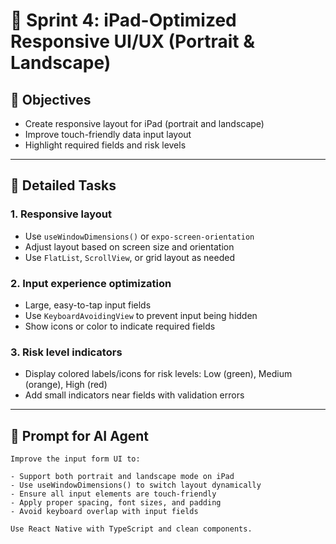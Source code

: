 # 🎨 Sprint 4: iPad-Optimized Responsive UI/UX (Portrait & Landscape)

## 🎯 Objectives
- Create responsive layout for iPad (portrait and landscape)
- Improve touch-friendly data input layout
- Highlight required fields and risk levels

---

## 🔧 Detailed Tasks
### 1. Responsive layout
- Use `useWindowDimensions()` or `expo-screen-orientation`
- Adjust layout based on screen size and orientation
- Use `FlatList`, `ScrollView`, or grid layout as needed

### 2. Input experience optimization
- Large, easy-to-tap input fields
- Use `KeyboardAvoidingView` to prevent input being hidden
- Show icons or color to indicate required fields

### 3. Risk level indicators
- Display colored labels/icons for risk levels: Low (green), Medium (orange), High (red)
- Add small indicators near fields with validation errors

---

## 🧠 Prompt for AI Agent
```
Improve the input form UI to:

- Support both portrait and landscape mode on iPad
- Use useWindowDimensions() to switch layout dynamically
- Ensure all input elements are touch-friendly
- Apply proper spacing, font sizes, and padding
- Avoid keyboard overlap with input fields

Use React Native with TypeScript and clean components.
```
